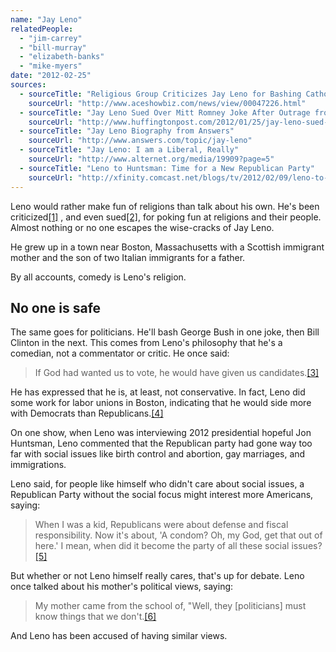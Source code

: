 ```yaml
---
name: "Jay Leno"
relatedPeople:
  - "jim-carrey"
  - "bill-murray"
  - "elizabeth-banks"
  - "mike-myers"
date: "2012-02-25"
sources:
  - sourceTitle: "Religious Group Criticizes Jay Leno for Bashing Catholic Teachings"
    sourceUrl: "http://www.aceshowbiz.com/news/view/00047226.html"
  - sourceTitle: "Jay Leno Sued Over Mitt Romney Joke After Outrage from Sikh and Indian Groups"
    sourceUrl: "http://www.huffingtonpost.com/2012/01/25/jay-leno-sued-for-mitt-romney-joke-about-sikh-temple_n_1231105.html"
  - sourceTitle: "Jay Leno Biography from Answers"
    sourceUrl: "http://www.answers.com/topic/jay-leno"
  - sourceTitle: "Jay Leno: I am a Liberal, Really"
    sourceUrl: "http://www.alternet.org/media/19909?page=5"
  - sourceTitle: "Leno to Huntsman: Time for a New Republican Party"
    sourceUrl: "http://xfinity.comcast.net/blogs/tv/2012/02/09/leno-to-huntsman-time-for-a-new-republican-party/"
---
```


Leno would rather make fun of religions than talk about his own. He's been criticized<a class="source-citation" href="#http://www.aceshowbiz.com/news/view/00047226.html" title="Religious Group Criticizes Jay Leno for Bashing Catholic Teachings">[1]</a> , and even sued<a class="source-citation" href="#http://www.huffingtonpost.com/2012/01/25/jay-leno-sued-for-mitt-romney-joke-about-sikh-temple_n_1231105.html" title="Jay Leno Sued Over Mitt Romney Joke After Outrage from Sikh and Indian Groups">[2]</a>, for poking fun at religions and their people. Almost nothing or no one escapes the wise-cracks of Jay Leno.

He grew up in a town near Boston, Massachusetts with a Scottish immigrant mother and the son of two Italian immigrants for a father.

By all accounts, comedy is Leno's religion.


## No one is safe

The same goes for politicians. He'll bash George Bush in one joke, then Bill Clinton in the next. This comes from Leno's philosophy that he's a comedian, not a commentator or critic. He once said:

>If God had wanted us to vote, he would have given us candidates.<a class="source-citation" href="#http://www.answers.com/topic/jay-leno" title="Jay Leno Biography from Answers">[3]</a>

He has expressed that he is, at least, not conservative. In fact, Leno did some work for labor unions in Boston, indicating that he would side more with Democrats than Republicans.<a class="source-citation" href="#http://www.alternet.org/media/19909?page=5" title="Jay Leno: I am a Liberal, Really">[4]</a>

On one show, when Leno was interviewing 2012 presidential hopeful Jon Huntsman, Leno commented that the Republican party had gone way too far with social issues like birth control and abortion, gay marriages, and immigrations.

Leno said, for people like himself who didn't care about social issues, a Republican Party without the social focus might interest more Americans, saying:

>When I was a kid, Republicans were about defense and fiscal responsibility. Now it's about, 'A condom? Oh, my God, get that out of here.' I mean, when did it become the party of all these social issues?<a class="source-citation" href="#http://xfinity.comcast.net/blogs/tv/2012/02/09/leno-to-huntsman-time-for-a-new-republican-party/" title="Leno to Huntsman: Time for a New Republican Party">[5]</a>

But whether or not Leno himself really cares, that's up for debate. Leno once talked about his mother's political views, saying:

>My mother came from the school of, "Well, they [politicians] must know things that we don't.<a class="source-citation" href="#http://www.alternet.org/media/19909?page=5" title="Jay Leno: I am a Liberal, Really">[6]</a>

And Leno has been accused of having similar views.